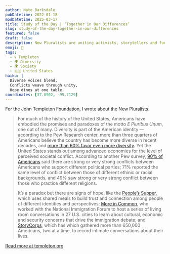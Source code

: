 ```yaml
---
author: Nate Barksdale
pubDatetime: 2022-01-18
modDatetime: 2025-03-17
title: Study of the Day | ‘Together in Our Differences’
slug: study-of-the-day-together-in-our-differences
featured: false
draft: false
description: New Pluralists are uniting activists, storytellers and funders to explore the paradox and promise of American diversity
emoji: 🤝
tags:
  - 🌀 Templeton
  - 🌍 Diversity
  - 🌍 Society
  - 🇺🇸 United States
haiku: |
  Diverse voices blend,  
  Conflicts weave through unity,  
  Hope dines at one table.
coordinates: [37.0902, -95.7129]
---
```


For the John Templeton Foundation, I wrote about the New Pluralists.

> For much of the history of the United States, Americans have embodied the promises and paradoxes of the motto _E Pluribus Unum_, one out of many. Diversity is part of the American identity — according to the Pew Research center, more than three quarters of Americans believe the country has become more diverse in recent decades, and [more than 60% favor even more diversity](https://www.pewresearch.org/global/2019/04/22/how-people-around-the-world-view-diversity-in-their-countries/). Yet the United States stands out among advanced economies for the level of perceived societal conflict. According to another Pew survey, [90% of Americans](https://www.pewresearch.org/fact-tank/2021/10/13/americans-see-stronger-societal-conflicts-than-people-in-other-advanced-economies/) said there are strong or very strong conflicts between Americans who support different political parties; 71% reported the same level of conflict between those of different ethinic or racial backgrounds, and 49% saw strong or very strong conflict between those who practice different religions.
>
> It’s a paradox but there are signs of hope, like the [People’s Supper](https://thepeoplessupper.org), which uses shared meals to build trust and connection among people of different identities and perspectives; [More in Common](https://www.moreincommon.com), who worked with the National Immigration Forum to host a series of living room conversations in 27 U.S. cities to learn about cultural, economic and security concerns that drive the immigration debate; and [StoryCorps](https://storycorps.org), which has which gathered more than 650,000 Americans, two at a time, to record intimate conversations about their lives.

[Read more at templeton.org](https://www.templeton.org/news/together-in-our-differences)
